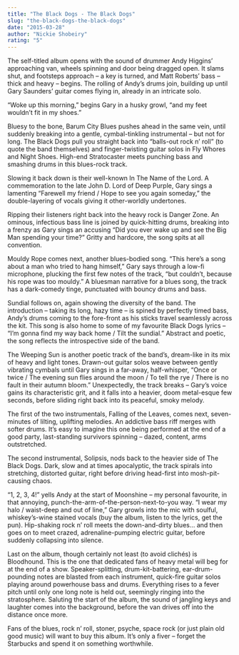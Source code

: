 ```yaml
---
title: "The Black Dogs - The Black Dogs"
slug: "the-black-dogs-the-black-dogs"
date: "2015-03-28"
author: "Nickie Shobeiry"
rating: "5"
---
```


The self-titled album opens with the sound of drummer Andy Higgins’ approaching van, wheels spinning and door being dragged open. It slams shut, and footsteps approach – a key is turned, and Matt Roberts’ bass – thick and heavy – begins. The rolling of Andy’s drums join, building up until Gary Saunders’ guitar comes flying in, already in an intricate solo.

“Woke up this morning,” begins Gary in a husky growl, “and my feet wouldn’t fit in my shoes.”

Bluesy to the bone, Barum City Blues pushes ahead in the same vein, until suddenly breaking into a gentle, cymbal-tinkling instrumental – but not for long. The Black Dogs pull you straight back into “balls-out rock n’ roll” (to quote the band themselves) and finger-twisting guitar solos in Fly Whores and Night Shoes. High-end Stratocaster meets punching bass and smashing drums in this blues-rock track.

Slowing it back down is their well-known In The Name of the Lord. A commemoration to the late John D. Lord of Deep Purple, Gary sings a lamenting “Farewell my friend / Hope to see you again someday,” the double-layering of vocals giving it other-worldly undertones.

Ripping their listeners right back into the heavy rock is Danger Zone. An ominous, infectious bass line is joined by quick-hitting drums, breaking into a frenzy as Gary sings an accusing “Did you ever wake up and see the Big Man spending your time?” Gritty and hardcore, the song spits at all convention.

Mouldy Rope comes next, another blues-bodied song. “This here’s a song about a man who tried to hang himself,” Gary says through a low-fi microphone, plucking the first few notes of the track, “but couldn’t, because his rope was too mouldy.” A bluesman narrative for a blues song, the track has a dark-comedy tinge, punctuated with bouncy drums and bass.

Sundial follows on, again showing the diversity of the band. The introduction – taking its long, hazy time – is spined by perfectly timed bass, Andy’s drums coming to the fore-front as his sticks travel seamlessly across the kit. This song is also home to some of my favourite Black Dogs lyrics – “I’m gonna find my way back home / Tilt the sundial.” Abstract and poetic, the song reflects the introspective side of the band.

The Weeping Sun is another poetic track of the band’s, dream-like in its mix of heavy and light tones. Drawn-out guitar solos weave between gently vibrating cymbals until Gary sings in a far-away, half-whisper, “Once or twice / The evening sun flies around the moon / To tell the rye / There is no fault in their autumn bloom.” Unexpectedly, the track breaks – Gary’s voice gains its characteristic grit, and it falls into a heavier, doom metal-esque few seconds, before sliding right back into its peaceful, smoky melody.

The first of the two instrumentals, Falling of the Leaves, comes next, seven-minutes of lilting, uplifting melodies. An addictive bass riff merges with softer drums. It’s easy to imagine this one being performed at the end of a good party, last-standing survivors spinning – dazed, content, arms outstretched.

The second instrumental, Solipsis, nods back to the heavier side of The Black Dogs. Dark, slow and at times apocalyptic, the track spirals into stretching, distorted guitar, right before driving head-first into mosh-pit-causing chaos.

“1, 2, 3, 4!” yells Andy at the start of Moonshine – my personal favourite, in that annoying, punch-the-arm-of-the-person-next-to-you way. “I wear my halo / waist-deep and out of line,” Gary growls into the mic with soulful, whiskey’s-wine stained vocals (buy the album, listen to the lyrics, get the pun). Hip-shaking rock n’ roll meets the down-and-dirty blues… and then goes on to meet crazed, adrenaline-pumping electric guitar, before suddenly collapsing into silence.

Last on the album, though certainly not least (to avoid clichés) is Bloodhound. This is the one that dedicated fans of heavy metal will beg for at the end of a show. Speaker-splitting, drum-kit-battering, ear-drum-pounding notes are blasted from each instrument, quick-fire guitar solos playing around powerhouse bass and drums. Everything rises to a fever pitch until only one long note is held out, seemingly ringing into the stratosphere. Saluting the start of the album, the sound of jangling keys and laughter comes into the background, before the van drives off into the distance once more.

Fans of the blues, rock n’ roll, stoner, psyche, space rock (or just plain old good music) will want to buy this album. It’s only a fiver – forget the Starbucks and spend it on something worthwhile.
